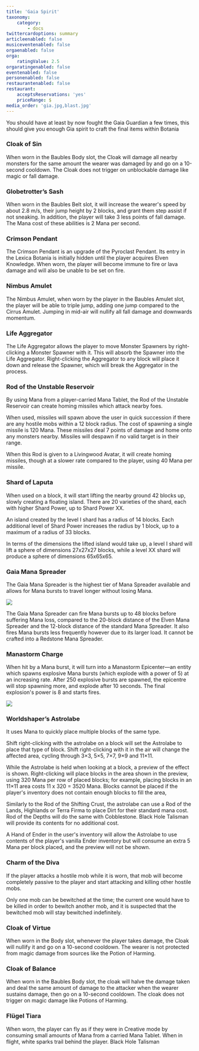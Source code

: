 ```yaml
---
title: 'Gaia Spirit'
taxonomy:
    category:
        - docs
twittercardoptions: summary
articleenabled: false
musiceventenabled: false
orgaenabled: false
orga:
    ratingValue: 2.5
orgaratingenabled: false
eventenabled: false
personenabled: false
restaurantenabled: false
restaurant:
    acceptsReservations: 'yes'
    priceRange: $
media_order: 'gia.jpg,blast.jpg'
---
```


You should have at least by now fought the Gaia Guardian a few times, this should give you enough Gia spirit to craft the final items within Botania

### Cloak of Sin
When worn in the Baubles Body slot, the Cloak will damage all nearby monsters for the same amount the wearer was damaged by and go on a 10-second cooldown. The Cloak does not trigger on unblockable damage like magic or fall damage.

### Globetrotter’s Sash
When worn in the Baubles Belt slot, it will increase the wearer's speed by about 2.8 m/s, their jump height by 2 blocks, and grant them step assist if not sneaking. In addition, the player will take 3 less points of fall damage. The Mana cost of these abilities is 2 Mana per second.

### Crimson Pendant
The Crimson Pendant is an upgrade of the Pyroclast Pendant. Its entry in the Lexica Botania is initially hidden until the player acquires Elven Knowledge. When worn, the player will become immune to fire or lava damage and will also be unable to be set on fire.

### Nimbus Amulet
The Nimbus Amulet, when worn by the player in the Baubles Amulet slot, the player will be able to triple jump, adding one jump compared to the Cirrus Amulet. Jumping in mid-air will nullify all fall damage and downwards momentum.

### Life Aggregator
The Life Aggregator allows the player to move Monster Spawners by right-clicking a Monster Spawner with it. This will absorb the Spawner into the Life Aggregator. Right-clicking the Aggregator to any block will place it down and release the Spawner, which will break the Aggregator in the process.

### Rod of the Unstable Reservoir
By using Mana from a player-carried Mana Tablet, the Rod of the Unstable Reservoir can create homing missiles which attack nearby foes.

When used, missiles will spawn above the user in quick succession if there are any hostile mobs within a 12 block radius. The cost of spawning a single missile is 120 Mana. These missiles deal 7 points of damage and home onto any monsters nearby. Missiles will despawn if no valid target is in their range.

When this Rod is given to a Livingwood Avatar, it will create homing missiles, though at a slower rate compared to the player, using 40 Mana per missile.

### Shard of Laputa
When used on a block, it will start lifting the nearby ground 42 blocks up, slowly creating a floating island. There are 20 varieties of the shard, each with higher Shard Power, up to Shard Power XX.

An island created by the level I shard has a radius of 14 blocks. Each additional level of Shard Power increases the radius by 1 block, up to a maximum of a radius of 33 blocks.

In terms of the dimensions the lifted island would take up, a level I shard will lift a sphere of dimensions 27x27x27 blocks, while a level XX shard will produce a sphere of dimensions 65x65x65.

### Gaia Mana Spreader
The Gaia Mana Spreader is the highest tier of Mana Spreader available and allows for Mana bursts to travel longer without losing Mana.

![](gia.jpg)

The Gaia Mana Spreader can fire Mana bursts up to 48 blocks before suffering Mana loss, compared to the 20-block distance of the Elven Mana Spreader and the 12-block distance of the standard Mana Spreader. It also fires Mana bursts less frequently however due to its larger load. It cannot be crafted into a Redstone Mana Spreader.

### Manastorm Charge
When hit by a Mana burst, it will turn into a Manastorm Epicenter—an entity which spawns explosive Mana bursts (which explode with a power of 5) at an increasing rate. After 250 explosive bursts are spawned, the epicentre will stop spawning more, and explode after 10 seconds. The final explosion's power is 8 and starts fires.

![](blast.jpg)

### Worldshaper’s Astrolabe
It uses Mana to quickly place multiple blocks of the same type.

Shift right-clicking with the astrolabe on a block will set the Astrolabe to place that type of block. Shift right-clicking with it in the air will change the affected area, cycling through 3×3, 5×5, 7×7, 9×9 and 11×11.

While the Astrolabe is held when looking at a block, a preview of the effect is shown. Right-clicking will place blocks in the area shown in the preview, using 320 Mana per row of placed blocks; for example, placing blocks in an 11×11 area costs 11 x 320 = 3520 Mana. Blocks cannot be placed if the player's inventory does not contain enough blocks to fill the area,

Similarly to the Rod of the Shifting Crust, the astrolabe can use a Rod of the Lands, Highlands or Terra Firma to place Dirt for their standard mana cost. Rod of the Depths will do the same with Cobblestone. Black Hole Talisman will provide its contents for no additional cost.

A Hand of Ender in the user's inventory will allow the Astrolabe to use contents of the player's vanilla Ender inventory but will consume an extra 5 Mana per block placed, and the preview will not be shown.

### Charm of the Diva
If the player attacks a hostile mob while it is worn, that mob will become completely passive to the player and start attacking and killing other hostile mobs.

Only one mob can be bewitched at the time; the current one would have to be killed in order to bewitch another mob, and it is suspected that the bewitched mob will stay bewitched indefinitely.

### Cloak of Virtue
When worn in the Body slot, whenever the player takes damage, the Cloak will nullify it and go on a 10-second cooldown. The wearer is not protected from magic damage from sources like the Potion of Harming.

### Cloak of Balance
When worn in the Baubles Body slot, the cloak will halve the damage taken and deal the same amount of damage to the attacker when the wearer sustains damage, then go on a 10-second cooldown. The cloak does not trigger on magic damage like Potions of Harming.

### Flügel Tiara
When worn, the player can fly as if they were in Creative mode by consuming small amounts of Mana from a carried Mana Tablet. When in flight, white sparks trail behind the player.
Black Hole Talisman
